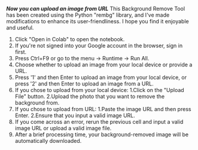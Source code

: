 ***Now you can upload an image from URL***
This Background Remove Tool has been created using the Python "rembg" library, and I've made modifications to enhance its user-friendliness. I hope you find it enjoyable and useful.
1. Click "Open in Colab" to open the notebook.
2. If you're not signed into your Google account in the browser, sign in first.
3. Press Ctrl+F9 or go to the menu -> Runtime -> Run All.
4. Choose whether to upload an image from your local device or provide a URL.
5. Press '1' and then Enter to upload an image from your local device, or press '2' and then Enter to upload an image from a URL.
6. If you chose to upload from your local device:
           1.Click on the "Upload File" button.
           2.Upload the photo that you want to remove the background from.
7. If you chose to upload from URL:
           1.Paste the image URL and then press Enter.
           2.Ensure that you input a valid image URL.
8. If you come across an error, rerun the previous cell and input a valid image URL or upload a valid image file.
9. After a brief processing time, your background-removed image will be automatically downloaded.
